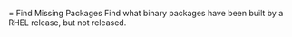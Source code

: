 = Find Missing Packages
Find what binary packages have been built by a RHEL release, but not released.
